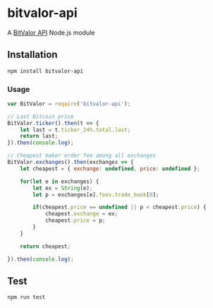 # bitvalor-api
A [BitValor API](http://bitvalor.com/api) Node.js module

## Installation
```sh
npm install bitvalor-api
```

### Usage
```javascript
var BitValor = require('bitvalor-api');

// Last Bitcoin price
BitValor.ticker().then(t => {
	let last = t.ticker_24h.total.last;
	return last;
}).then(console.log);

// Cheapest maker order fee among all exchanges
BitValor.exchanges().then(exchanges => {
	let cheapest = { exchange: undefined, price: undefined };

	for(let e in exchanges) {
		let ex = String(e);
		let p = exchanges[e].fees.trade_book[0];

		if(cheapest.price == undefined || p < cheapest.price) {
			cheapest.exchange = ex;
			cheapest.price = p;
		}
	}

	return cheapest;

}).then(console.log);
```

## Test
```sh
npm run test
```

